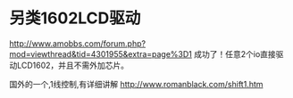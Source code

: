 # 另类1602LCD驱动

http://www.amobbs.com/forum.php?mod=viewthread&tid=4301955&extra=page%3D1 成功了！任意2个io直接驱动LCD1602，并且不需外加芯片。

国外的一个,1线控制,有详细讲解 http://www.romanblack.com/shift1.htm